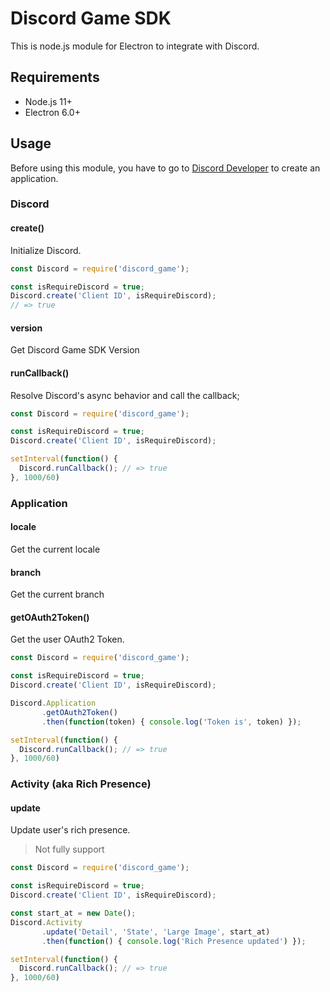 Discord Game SDK
===

This is node.js module for Electron to integrate with Discord.

## Requirements

* Node.js 11+
* Electron 6.0+

## Usage

Before using this module, you have to go to [Discord Developer](https://discordapp.com/developers/applications/) to create an application.

### Discord

#### create()

Initialize Discord.

```js
const Discord = require('discord_game');

const isRequireDiscord = true;
Discord.create('Client ID', isRequireDiscord);
// => true
```

#### version

Get Discord Game SDK Version

#### runCallback()

Resolve Discord's async behavior and call the callback;

```js
const Discord = require('discord_game');

const isRequireDiscord = true;
Discord.create('Client ID', isRequireDiscord);

setInterval(function() {
  Discord.runCallback(); // => true
}, 1000/60)
```

### Application

#### locale

Get the current locale

#### branch

Get the current branch

#### getOAuth2Token()

Get the user OAuth2 Token.

```js
const Discord = require('discord_game');

const isRequireDiscord = true;
Discord.create('Client ID', isRequireDiscord);

Discord.Application
       .getOAuth2Token()
       .then(function(token) { console.log('Token is', token) });

setInterval(function() {
  Discord.runCallback(); // => true
}, 1000/60)
```

### Activity (aka Rich Presence)

#### update

Update user's rich presence.

> Not fully support

```js
const Discord = require('discord_game');

const isRequireDiscord = true;
Discord.create('Client ID', isRequireDiscord);

const start_at = new Date();
Discord.Activity
       .update('Detail', 'State', 'Large Image', start_at)
       .then(function() { console.log('Rich Presence updated') });

setInterval(function() {
  Discord.runCallback(); // => true
}, 1000/60)
```
